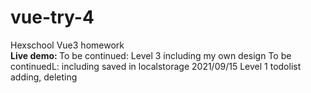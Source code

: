 # vue-try-4
Hexschool Vue3 homework<br>
<strong>Live demo: </strong>
To be continued: Level 3 including my own design
To be continuedL: including saved in localstorage
2021/09/15 Level 1 todolist adding, deleting


